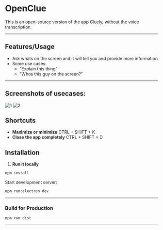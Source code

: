 # OpenClue

This is an open-source version of the app Cluely, without the voice transcription.

---

## Features/Usage

- Ask whats on the screen and it will tell you and provide more information
- Some use cases:
    - "Explain this thing"
    - "Whos this guy on the screen?"

---

## Screenshots of usecases:
![1](https://github.com/user-attachments/assets/c8b1b296-e932-4d90-a3eb-f464d960be6f)
![2](https://github.com/user-attachments/assets/5f7f3f19-b6cb-4dd4-bb35-433f8b3fae0d)


## Shortcuts

- **Maximize or minimize** CTRL + SHIFT + K 
- **Close the app completely** CTRL + SHIFT + D

## Installation

1. **Run it locally**

```bash
npm install
```

Start development server:

```bash
npm run:electron dev
```

---


### Build for Production

```bash
npm run dist
```

---
